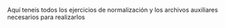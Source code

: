Aquí teneis todos los ejercicios de normalización y los archivos auxiliares necesarios para realizarlos
